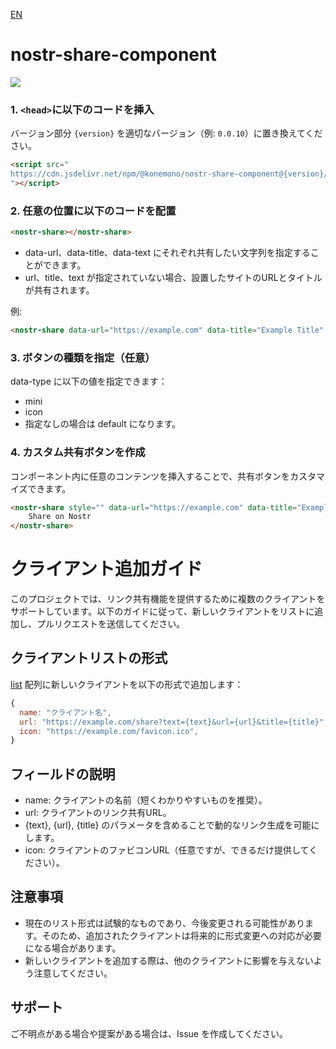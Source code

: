 
[EN](./README-EN.md)
# nostr-share-component
[![](https://data.jsdelivr.com/v1/package/npm/@konemono/nostr-share-component/badge)](https://www.jsdelivr.com/package/npm/@konemono/nostr-share-component)

### 1. `<head>`に以下のコードを挿入
   バージョン部分 `{version}` を適切なバージョン（例: `0.0.10`）に置き換えてください。

   ```html
   <script src="
   https://cdn.jsdelivr.net/npm/@konemono/nostr-share-component@{version}/dist/nostr-share-component.min.js
   "></script>
   ```

### 2. 任意の位置に以下のコードを配置

```html
<nostr-share></nostr-share>
```

- data-url、data-title、data-text にそれぞれ共有したい文字列を指定することができます。
- url、title、text が指定されていない場合、設置したサイトのURLとタイトルが共有されます。


例:
```html
<nostr-share data-url="https://example.com" data-title="Example Title" data-text="Example Text"></nostr-share>
```


### 3. ボタンの種類を指定（任意）
data-type に以下の値を指定できます：
- mini
- icon
- 指定なしの場合は default になります。


### 4. カスタム共有ボタンを作成 
コンポーネント内に任意のコンテンツを挿入することで、共有ボタンをカスタマイズできます。

```html
<nostr-share style="" data-url="https://example.com" data-title="Example Title" data-text="Example Text">
    Share on Nostr
</nostr-share>
```


# クライアント追加ガイド

このプロジェクトでは、リンク共有機能を提供するために複数のクライアントをサポートしています。以下のガイドに従って、新しいクライアントをリストに追加し、プルリクエストを送信してください。

## クライアントリストの形式



[list](src/lib/list.ts) 配列に新しいクライアントを以下の形式で追加します：
```javascript
{
  name: "クライアント名",
  url: "https://example.com/share?text={text}&url={url}&title={title}",
  icon: "https://example.com/favicon.ico",
}
```
## フィールドの説明
- name: クライアントの名前（短くわかりやすいものを推奨）。
- url: クライアントのリンク共有URL。
- {text}, {url}, {title} のパラメータを含めることで動的なリンク生成を可能にします。
- icon: クライアントのファビコンURL（任意ですが、できるだけ提供してください）。


## 注意事項
- 現在のリスト形式は試験的なものであり、今後変更される可能性があります。そのため、追加されたクライアントは将来的に形式変更への対応が必要になる場合があります。
- 新しいクライアントを追加する際は、他のクライアントに影響を与えないよう注意してください。

## サポート
ご不明点がある場合や提案がある場合は、Issue を作成してください。